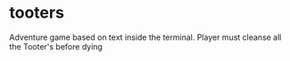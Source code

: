 # tooters
Adventure game based on text inside the terminal. Player must cleanse all the Tooter's before dying
